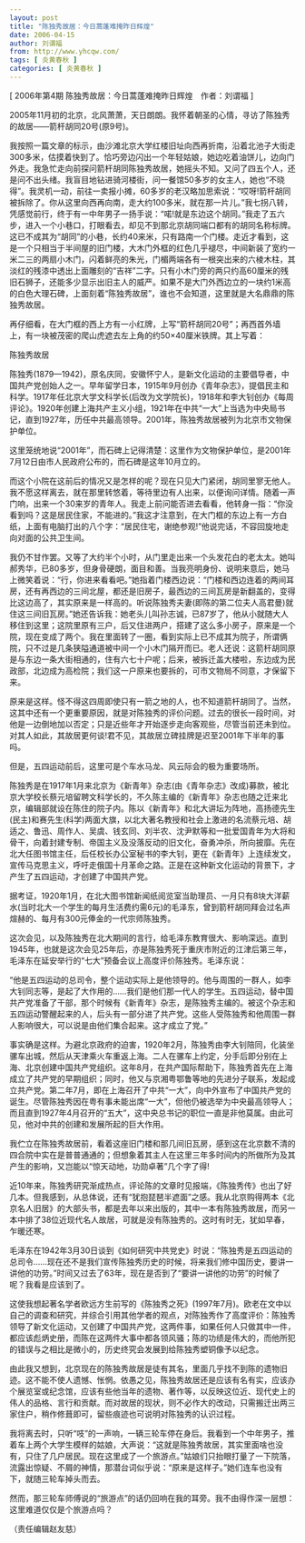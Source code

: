 ```yaml
---
layout: post
title: "陈独秀故居：今日蒿蓬难掩昨日辉煌"
date: 2006-04-15
author: 刘谓福
from: http://www.yhcqw.com/
tags: [ 炎黄春秋 ]
categories: [ 炎黄春秋 ]
---
```



[ 2006年第4期 陈独秀故居：今日蒿蓬难掩昨日辉煌　作者：刘谓福 ]

2005年11月初的北京，北风萧萧，天日朗朗。我怀着朝圣的心情，寻访了陈独秀的故居——箭杆胡同20号(原9号)。


我按照一篇文章的标示，由沙滩北京大学红楼旧址向西再折南，沿着北池子大街走300多米，估摸着快到了。恰巧旁边闪出一个年轻姑娘，她边吃着油饼儿，边向门外走。我急忙走向前探问箭杆胡同陈独秀故居，她摇头不知。又问了四五个人，还是问不出头绪。我盲目地钻进骑河楼街，问一餐馆50多岁的女主人，她也“不晓得”。我灵机一动，前往一卖报小摊，60多岁的老汉略加思索说：“哎呀!箭杆胡同被拆除了。你从这里向西再向南，走大约100多米，就在那一片儿。”我七拐八转，凭感觉前行，终于有一中年男子一扬手说：“喏!就是东边这个胡同。”我走了五六步，进入一个小巷口，打眼看去，却见不到那北京胡同端口都有的胡同名称标牌。这已不成其为“胡同”的小巷，长约40来米，只有路南一个门楼。走近才看到，这是一个只相当于半间屋的旧门楼，大木门外框的红色几乎褪尽，中间新装了宽约一米二三的两扇小木门，闪着鲜亮的朱光，门楣两端各有一根突出来的六棱木柱，其淡红的残漆中透出上面雕刻的“吉祥”二字。只有小木门旁的两只约高60厘米的残旧石狮子，还能多少显示出旧主人的威严。如果不是大门外西边立的一块约1米高的白色大理石碑，上面刻着“陈独秀故居”，谁也不会知道，这里就是大名鼎鼎的陈独秀故居。

再仔细看，在大门框的西上方有一小红牌，上写“箭杆胡同20号”；再西首外墙上，有一块被茂密的爬山虎遮去左上角的约50×40厘米铁牌。其上写着：

陈独秀故居


陈独秀(1879—1942)，原名庆同，安徽怀宁人，是新文化运动的主要倡导者，中国共产党创始人之一。早年留学日本，1915年9月创办《青年杂志》，提倡民主和科学。1917年任北京大学文科学长(后改为文学院长)，1918年和李大钊创办《每周评论》。1920年创建上海共产主义小组，1921年在中共“一大”上当选为中央局书记，直到1927年，历任中共最高领导。2001年，陈独秀故居被列为北京市文物保护单位。

这里笼统地说“2001年”，而石碑上记得清楚：这里作为文物保护单位，是2001年7月12日由市人民政府公布的，而石碑是这年10月立的。


而这个小院在这前后的情况又是怎样的呢？现在只见大门紧闭，胡同里寥无他人。我不愿这样离去，就在那里转悠着，等待里边有人出来，以便询问详情。随着一声门响，出来一个30来岁的青年人。我走上前问能否进去看看，他转身一指：“你没看到吗？这是居民住家，不能进的。”我这才注意到，在大门框的东边上有一方白纸，上面有电脑打出的八个字：“居民住宅，谢绝参观!”他说完话，不容回旋地走向对面的公共卫生间。


我仍不甘作罢。又等了大约半个小时，从门里走出来一个头发花白的老太太。她叫郝秀华，已80多岁，但身骨硬朗，面目和善。当我亮明身份、说明来意后，她马上微笑着说：“行，你进来看看吧。”她指着门楼西边说：“门楼和西边连着的两间耳房，还有再西边的三间北屋，都还是旧房子，最西边的三间瓦房是新翻盖的，变得比这边高了，其实原来是一样高的。听说陈独秀夫妻(即陈的第二位夫人高君曼)就住这三间旧瓦房。”她还告诉我：她老头儿叫孙志诚，已87岁了，他从小就随大人移住到这里；这院里原有三户，后又住进两户，搭建了这么多小房子，原来是一个院，现在变成了两个。我在里面转了一圈，看到实际上已不成其为院子，所谓俩院，只不过是几条狭隘通道被中间一个小木门隔开而已。老人还说：这箭杆胡同原是与东边一条大街相通的，住有六七十户呢；后来，被拆迁盖大楼啦，东边成为民政部，北边成为高检院；我们这一户原来也要拆的，可市文物局不同意，才保留下来。


原来是这样。怪不得这四周即使只有一箭之地的人，也不知道箭杆胡同了。当然，这其中还有一个更重要原因，就是对陈独秀的评价问题。过去的很长一段时间，对他是一边倒地加以否定；只是近些年才开始逐步走向客观些，尽管当前还未到位。对其人如此，其故居更何谈!君不见，其故居立碑挂牌是迟至2001年下半年的事吗。

但是，五四运动前后，这里可是个车水马龙、风云际会的极为重要场所。


陈独秀是在1917年1月来北京为《新青年》杂志(由《青年杂志》改成)募款，被北京大学校长蔡元培留聘文科学长的，不久陈主编的《新青年》杂志也随之迁来北京，编辑部就设在陈住的院子内。陈以《新青年》和北大讲坛为阵地，高扬德先生(民主)和赛先生(科学)两面大旗，以北大著名教授和社会上激进的名流蔡元培、胡适之、鲁迅、周作人、吴虞、钱玄同、刘半农、沈尹默等和一批爱国青年为大将和骨干，向着封建专制、帝国主义及没落反动的旧文化，奋勇冲杀，所向披靡。先在北大任图书馆主任，后任校长办公室秘书的李大钊，更在《新青年》上连续发文，宣传马克思主义，呼吁走俄国十月革命之路。正是在这种新文化运动的背景下，才产生了五四运动，才创建了中国共产党。


据考证，1920年1月，在北大图书馆新闻纸阅览室当助理员、一月只有8块大洋薪水(当时北大一个学生的每月生活费约需6元)的毛泽东，曾到箭杆胡同拜会过名声煊赫的、每月有300元俸金的一代宗师陈独秀。


这次会见，以及陈独秀在北大期间的言行，给毛泽东教育很大、影响深远。直到1945年，也就是这次会见25年后，亦是陈独秀死于重庆市附近的江津后第三年，毛泽东在延安举行的“七大”预备会议上高度评价陈独秀。毛泽东说：


“他是五四运动的总司令，整个运动实际上是他领导的。他与周围的一群人，如李大钊同志等，是起了大作用的……我们是他们那一代人的学生。五四运动，替中国共产党准备了干部，那个时候有《新青年》杂志，是陈独秀主编的。被这个杂志和五四运动警醒起来的人，后头有一部分进了共产党。这些人受陈独秀和他周围一群人影响很大，可以说是由他们集合起来。这才成立了党。”


事实确是这样。为避北京政府的迫害，1920年2月，陈独秀由李大钊陪同，化装坐骡车出城，然后从天津乘火车重返上海。二人在骡车上约定，分手后即分别在上海、北京创建中国共产党组织。这年8月，在共产国际帮助下，陈独秀首先在上海成立了共产党的早期组织；同时，他又与京湘粤鄂鲁等地的先进分子联系，发起成立共产党。第二年7月，即在上海召开了中共“一大”，向中外宣布了中国共产党的诞生。尽管陈独秀因在粤有事未能出席“一大”，但他仍被选举为中央最高领导人；而且直到1927年4月召开的“五大”，这中央总书记的职位一直是非他莫属。由此可见，他对中共的创建和发展所起的巨大作用。


我伫立在陈独秀故居前，看着这座旧门楼和那几间旧瓦房，感到这在北京数不清的四合院中实在是普普通通的；但想象着其主人在这里三年多时间内的所做所为及其产生的影响，又岂能以“惊天动地，功勋卓著”几个字了得!


近10年来，陈独秀研究渐成热点，评论陈的文章时见报端，《陈独秀传》也出了好几本。但我感到，从总体说，还有“犹抱琵琶半遮面”之感。我从北京购得两本《北京名人旧居》的大部头书，都是去年以来出版的，其中一本有陈独秀故居，而另一本中排了38位近现代名人故居，可就是没有陈独秀的。这时有时无，犹如早春，乍暖还寒。


毛泽东在1942年3月30日谈到《如何研究中共党史》时说：“陈独秀是五四运动的总司令……现在还不是我们宣传陈独秀历史的时候，将来我们修中国历史，要讲一讲他的功劳。”时间又过去了63年，现在是否到了“要讲一讲他的功劳”的时候了呢？我看是应该到了。


这使我想起著名学者欧远方生前写的《陈独秀之死》(1997年7月)。欧老在文中以自己的调查和研究，并综合引用其他学者的观点，对陈独秀作了高度评价：陈独秀领导了新文化运动，又创建了中国共产党，这两件事，如果任何人只做其中一件，都应该彪炳史册，而陈在这两件大事中都各领风骚；陈的功绩是伟大的，而他所犯的错误与之相比是微小的，历史终究会发展到给陈独秀塑铜像予以纪念。


由此我又想到，北京现在的陈独秀故居是徒有其名，里面几乎找不到陈的遗物旧迹。这不能不使人遗憾、怅惘。依愚之见，陈独秀故居还是应该有名有实，应该办个展览室或纪念馆，应该有些他当年的遗物、著作等，以反映这位近、现代史上的伟人的品格、言行和贡献。而对故居的现状，则不必作大的改动，只需搬迁出两三家住户，稍作修葺即可，留些痕迹也可说明对陈独秀的认识过程。


我将离去时，只听“吱”的一声响，一辆三轮车停在身后。我看到一个中年男子，推着车上两个大学生模样的姑娘，大声说：“这就是陈独秀故居，其实里面啥也没有，只住了几户居民。现在这里成了一个旅游点。”姑娘们只抬眼打量了一下院落，流露出惊疑、不屑的神情，那潜台词似乎说：“原来是这样子。”她们连车也没有下，就随三轮车掉头而去。

然而，那三轮车师傅说的“旅游点”的话仍回响在我的耳旁。我不由得作深一层想：这里难道仅仅是个旅游点吗？

（责任编辑赵友慈）


